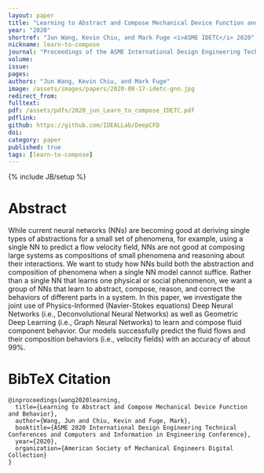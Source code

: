 ```yaml
---
layout: paper
title: "Learning to Abstract and Compose Mechanical Device Function and Behavior"
year: "2020"
shortref: "Jun Wang, Kevin Chiu, and Mark Fuge <i>ASME IDETC</i> 2020"
nickname: learn-to-compose
journal: "Proceedings of the ASME International Design Engineering Technical Conferences"
volume: 
issue: 
pages: 
authors: "Jun Wang, Kevin Chiu, and Mark Fuge"
image: /assets/images/papers/2020-08-17-idetc-gnn.jpg
redirect_from: 
fulltext: 
pdf: /assets/pdfs/2020_jun_Learn_to_compose_IDETC.pdf
pdflink: 
github: https://github.com/IDEALLab/DeepCFD
doi: 
category: paper
published: true
tags: [learn-to-compose]
---
```

{% include JB/setup %}

# Abstract 

While current neural networks (NNs) are becoming good at deriving single types of abstractions for a small set of phenomena, for example, using a single NN to predict a flow velocity field, NNs are not good at composing large systems as compositions of small phenomena and reasoning about their interactions. We want to study how NNs build both the abstraction and composition of phenomena when a single NN model cannot suffice. Rather than a single NN that learns one physical or social phenomenon, we want a group of NNs that learn to abstract, compose, reason, and correct the behaviors of different parts in a system. In this paper, we investigate the joint use of Physics-Informed (Navier-Stokes equations) Deep Neural Networks (i.e., Deconvolutional Neural Networks) as well as Geometric Deep Learning (i.e., Graph Neural Networks) to learn and compose fluid component behavior. Our models successfully predict the fluid flows and their composition behaviors (i.e., velocity fields) with an accuracy of about 99%.


# BibTeX Citation

```
@inproceedings{wang2020learning,
  title={Learning to Abstract and Compose Mechanical Device Function and Behavior},
  author={Wang, Jun and Chiu, Kevin and Fuge, Mark},
  booktitle={ASME 2020 International Design Engineering Technical Conferences and Computers and Information in Engineering Conference},
  year={2020},
  organization={American Society of Mechanical Engineers Digital Collection}
}
```
